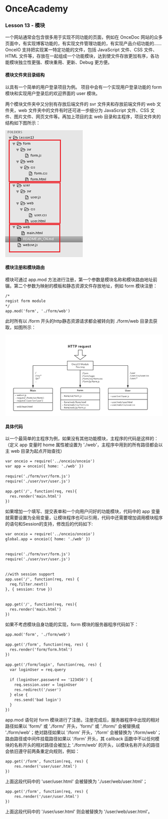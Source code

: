 # OnceAcademy
### Lesson 13 - 模块    

一个网站通常会包含很多用于实现不同功能的页面，例如在 OnceDoc 网站的众多页面中，有实现博客功能的，有实现文件管理功能的，有实现产品介绍功能的…… OnceIO 支持把实现某一特定功能的文件，包括 JavaScript 文件、CSS 文件、HTML 文件等，存放在一起组成一个功能模块，达到使文件存放更加有序，各功能模块独立性更强、模块重用、更新、Debug 更方便。

#### 模块文件夹目录结构

以具有一个简单的用户登录项目为例。
项目中会有一个实现用户登录功能的 form 模块和实现用户登录后的欢迎界面的 user 模块。

两个模块文件夹中又分别有存放后端文件的 svr 文件夹和存放前端文件的 web 文件夹，web 文件夹中的文件有时还可进一步细分为 JavaScript 文件、CSS 文件、图片文件、网页文件等。再加上项目的主 web 目录和主程序，项目文件夹的结构如下图所示：
  
![项目文件夹结构][1]


#### 模块注册和模块路由

模块可通过 app.mod 方法进行注册，第一个参数是模块名称和模块路由地址前辍。第二个参数为映射的模板和静态资源文件存放地址，例如 form 模块注册：

    /*
    regist form module
    */
    app.mod('form', './form/web')

此时所有以 /form 开头的http静态资源请求都会被转向到 ./form/web 目录去获取，如图所示：

![模块路由][2]



#### 具体代码

以一个最简单的主程序为例，如果没有其他功能模块，主程序的代码是这样的：（定义 app 变量时 home 属性被设置为 './web'，主程序中用到的所有路径都会以主 web 目录为起点开始查找）  

    var onceio = require('../onceio/onceio')
    var app = onceio({ home: './web' })

    require('./form/svr/form.js')
    require('./user/svr/user.js')

    app.get('/', function(req, res){
      res.render('main.html')
    })


如果增加一个填写、提交表单和一个向用户问好的功能模块，代码中的 app 变量就需要设置为全局变量，让模块程序也可以引用，代码中还需要增加调用模块程序的语句和Session的支持，修改后的代码如下:

    var onceio = require('../onceio/onceio')
    global.app = onceio({ home: './web' })


    require('./form/svr/form.js')
    require('./user/svr/user.js')


    //with session support
    app.use('/', function(req, res) {
      req.filter.next()
    }, { session: true })


    app.get('/', function(req, res){
      res.render('main.html')
    })

如果不考虑模块自身功能的实现，form 模块的服务器程序代码如下：

    app.mod('form', './form/web')

    app.get('/form', function(req, res) {
      res.render('form/form.html')
    })

    app.get('/form/login', function(req, res) {
      var loginUser = req.query

      if (loginUser.password == '123456') {
        req.session.user = loginUser
        res.redirect('/user')
      } else {
        res.send('bad login')
      }
    })

app.mod 语句对 form 模块进行了注册。注册完成后，服务器程序中出现的相对路径如果以 'form/' 或 './form/' 开头，'form/' 或 './form/' 会被替换成 './form/web'；绝对路径如果以 '/form' 开头，'/form' 会被替换为 '/form/web'；路由路径或中间件挂载路径如果以 '/form' 开头，其 callback 函数中不以任何模块的名称开头的相对路径会被加上 './form/web' 的开头，以模块名称开头的路径会依旧遵守前两条重定向规则，例如：

	app.get('/form', function(req, res) {
	    res.render('user/user.html')
	})

上面这段代码中的 'user/user.html' 会被替换为 './user/web/user.html'；

	app.get('/form', function(req, res) {
	    res.render('/user/user.html')
	})

上面这段代码中的 '/user/user.html' 则会被替换为 '/user/web/user.html'。







[1]: https://raw.githubusercontent.com/OnceDoc/images/gh-pages/OnceAcademy/module/main_form_user.png
[2]: https://raw.githubusercontent.com/OnceDoc/images/gh-pages/OnceAcademy/module/module_routing.png
